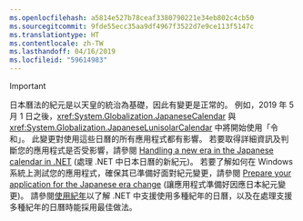 ```yaml
---
ms.openlocfilehash: a5814e527b78ceaf3380790221e34eb802c4cb50
ms.sourcegitcommit: 9fde55ecc35aa9df4967f3522d7e9ce113f5147c
ms.translationtype: HT
ms.contentlocale: zh-TW
ms.lasthandoff: 04/16/2019
ms.locfileid: "59614983"
---
```


> [!IMPORTANT]
>  日本曆法的紀元是以天皇的統治為基礎，因此有變更是正常的。 例如，2019 年 5 月 1 日之後，<xref:System.Globalization.JapaneseCalendar> 與 <xref:System.Globalization.JapaneseLunisolarCalendar> 中將開始使用「令和」。 此變更對使用這些日曆的所有應用程式都有影響。 若要取得詳細資訊及判斷您的應用程式是否受影響，請參閱 [Handling a new era in the Japanese calendar in .NET](https://devblogs.microsoft.com/dotnet/handling-a-new-era-in-the-japanese-calendar-in-net/) (處理 .NET 中日本日曆的新紀元)。 若要了解如何在 Windows 系統上測試您的應用程式，確保其已準備好面對紀元變更，請參閱 [Prepare your application for the Japanese era change](/windows/uwp/design/globalizing/japanese-era-change) (讓應用程式準備好因應日本紀元變更)。 請參閱[使用紀年](~/docs/standard/datetime/working-with-calendars.md#working-with-eras)以了解 .NET 中支援使用多種紀年的日曆，以及在處理支援多種紀年的日曆時能採用最佳做法。
